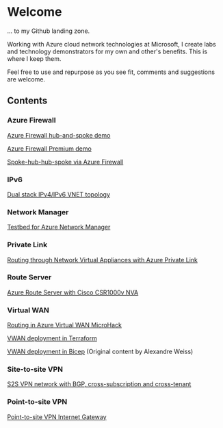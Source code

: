 # Welcome

... to my Github landing zone. 

Working with Azure cloud network technologies at Microsoft, I create labs and technology demonstrators for my own and other's benefits. This is where I keep them. 

Feel free to use and repurpose as you see fit, comments and suggestions are welcome.

## Contents

### Azure Firewall
[Azure Firewall hub-and-spoke demo](https://github.com/mddazure/azurefirewall-hub-spoke-demo)

[Azure Firewall Premium demo](https://github.com/mddazure/azurefirewall-premium-preview)

[Spoke-hub-hub-spoke via Azure Firewall](https://github.com/mddazure/spoke-hub-hub-spoke-demo)
### IPv6
[Dual stack IPv4/IPv6 VNET topology](https://github.com/mddazure/ipv6-in-vnet-bicep)
### Network Manager
[Testbed for Azure Network Manager](https://github.com/mddazure/multiple-vnets-with-vms)
### Private Link
[Routing through Network Virtual Appliances with Azure Private Link](https://github.com/mddazure/azure-privatelink-routing)
### Route Server
[Azure Route Server with Cisco CSR1000v NVA](https://github.com/mddazure/azure-route-server-lab)
### Virtual WAN
[Routing in Azure Virtual WAN MicroHack](https://github.com/mddazure/azure-vwan-microhack)

[VWAN deployment in Terraform](https://github.com/mddazure/vwan-vpn-terraform)

[VWAN deployment in Bicep](https://github.com/mddazure/bicep-vwan) (Original content by Alexandre Weiss)
### Site-to-site VPN
[S2S VPN network with BGP, cross-subscription and cross-tenant](https://github.com/mddazure/s2s-vpn)
### Point-to-site VPN
[Point-to-site VPN Internet Gateway](https://github.com/mddazure/p2s-vpn-internet-gateway)





